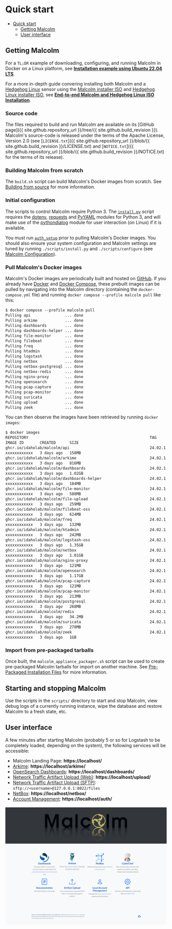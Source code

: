 # <a name="QuickStart"></a>Quick start

* [Quick start](#QuickStart)
    - [Getting Malcolm](#GetMalcolm)
    - [User interface](#UserInterfaceURLs)

## <a name="GetMalcolm"></a>Getting Malcolm

For a `TL;DR` example of downloading, configuring, and running Malcolm in Docker on a Linux platform, see **[Installation example using Ubuntu 22.04 LTS](ubuntu-install-example.md#InstallationExample)**.

For a more in-depth guide convering installing both Malcolm and a [Hedgehog Linux](hedgehog.md) sensor using the [Malcolm installer ISO](malcolm-iso.md#ISO) and [Hedgehog Linux installer ISO](hedgehog-installation.md#HedgehogInstallation), see **[End-to-end Malcolm and Hedgehog Linux ISO Installation](malcolm-hedgehog-e2e-iso-install.md#InstallationExample)**.

### Source code

The files required to build and run Malcolm are available on its [GitHub page]({{ site.github.repository_url }}/tree/{{ site.github.build_revision }}). Malcolm's source-code is released under the terms of the Apache License, Version 2.0 (see [`LICENSE.txt`]({{ site.github.repository_url }}/blob/{{ site.github.build_revision }}/LICENSE.txt) and [`NOTICE.txt`]({{ site.github.repository_url }}/blob/{{ site.github.build_revision }}/NOTICE.txt) for the terms of its release).

### Building Malcolm from scratch

The `build.sh` script can build Malcolm's Docker images from scratch. See [Building from source](development.md#Build) for more information.

### Initial configuration

The scripts to control Malcolm require Python 3. The [`install.py`](malcolm-config.md#ConfigAndTuning) script requires the [dotenv](https://github.com/theskumar/python-dotenv), [requests](https://docs.python-requests.org/en/latest/) and [PyYAML](https://pyyaml.org/) modules for Python 3, and will make use of the [pythondialog](https://pythondialog.sourceforge.io/) module for user interaction (on Linux) if it is available.

You must run [`auth_setup`](authsetup.md#AuthSetup) prior to pulling Malcolm's Docker images. You should also ensure your system configuration and Malcolm settings are tuned by running `./scripts/install.py` and `./scripts/configure` (see [Malcolm Configuration](malcolm-config.md#ConfigAndTuning)).
    
### Pull Malcolm's Docker images

Malcolm's Docker images are periodically built and hosted on [GitHub](https://github.com/orgs/idaholab/packages?repo_name=Malcolm). If you already have [Docker](https://www.docker.com/) and [Docker Compose](https://docs.docker.com/compose/), these prebuilt images can be pulled by navigating into the Malcolm directory (containing the `docker-compose.yml` file) and running `docker compose --profile malcolm pull` like this:
```
$ docker compose --profile malcolm pull
Pulling api               ... done
Pulling arkime            ... done
Pulling dashboards        ... done
Pulling dashboards-helper ... done
Pulling file-monitor      ... done
Pulling filebeat          ... done
Pulling freq              ... done
Pulling htadmin           ... done
Pulling logstash          ... done
Pulling netbox            ... done
Pulling netbox-postgresql ... done
Pulling netbox-redis      ... done
Pulling nginx-proxy       ... done
Pulling opensearch        ... done
Pulling pcap-capture      ... done
Pulling pcap-monitor      ... done
Pulling suricata          ... done
Pulling upload            ... done
Pulling zeek              ... done
```

You can then observe the images have been retrieved by running `docker images`:
```
$ docker images
REPOSITORY                                                     TAG               IMAGE ID       CREATED      SIZE
ghcr.io/idaholab/malcolm/api                                   24.02.1           xxxxxxxxxxxx   3 days ago   158MB
ghcr.io/idaholab/malcolm/arkime                                24.02.1           xxxxxxxxxxxx   3 days ago   816MB
ghcr.io/idaholab/malcolm/dashboards                            24.02.1           xxxxxxxxxxxx   3 days ago   1.02GB
ghcr.io/idaholab/malcolm/dashboards-helper                     24.02.1           xxxxxxxxxxxx   3 days ago   184MB
ghcr.io/idaholab/malcolm/file-monitor                          24.02.1           xxxxxxxxxxxx   3 days ago   588MB
ghcr.io/idaholab/malcolm/file-upload                           24.02.1           xxxxxxxxxxxx   3 days ago   259MB
ghcr.io/idaholab/malcolm/filebeat-oss                          24.02.1           xxxxxxxxxxxx   3 days ago   624MB
ghcr.io/idaholab/malcolm/freq                                  24.02.1           xxxxxxxxxxxx   3 days ago   132MB
ghcr.io/idaholab/malcolm/htadmin                               24.02.1           xxxxxxxxxxxx   3 days ago   242MB
ghcr.io/idaholab/malcolm/logstash-oss                          24.02.1           xxxxxxxxxxxx   3 days ago   1.35GB
ghcr.io/idaholab/malcolm/netbox                                24.02.1           xxxxxxxxxxxx   3 days ago   1.01GB
ghcr.io/idaholab/malcolm/nginx-proxy                           24.02.1           xxxxxxxxxxxx   3 days ago   121MB
ghcr.io/idaholab/malcolm/opensearch                            24.02.1           xxxxxxxxxxxx   3 days ago   1.17GB
ghcr.io/idaholab/malcolm/pcap-capture                          24.02.1           xxxxxxxxxxxx   3 days ago   121MB
ghcr.io/idaholab/malcolm/pcap-monitor                          24.02.1           xxxxxxxxxxxx   3 days ago   213MB
ghcr.io/idaholab/malcolm/postgresql                            24.02.1           xxxxxxxxxxxx   3 days ago   268MB
ghcr.io/idaholab/malcolm/redis                                 24.02.1           xxxxxxxxxxxx   3 days ago   34.2MB
ghcr.io/idaholab/malcolm/suricata                              24.02.1           xxxxxxxxxxxx   3 days ago   278MB
ghcr.io/idaholab/malcolm/zeek                                  24.02.1           xxxxxxxxxxxx   3 days ago   1GB
```

### Import from pre-packaged tarballs

Once built, the `malcolm_appliance_packager.sh` script can be used to create pre-packaged Malcolm tarballs for import on another machine. See [Pre-Packaged Installation Files](development.md#Packager) for more information.

## Starting and stopping Malcolm

Use the scripts in the `scripts/` directory to start and stop Malcolm, view debug logs of a currently running
instance, wipe the database and restore Malcolm to a fresh state, etc.

## <a name="UserInterfaceURLs"></a>User interface

A few minutes after starting Malcolm (probably 5 or so for Logstash to be completely loaded, depending on the system), the following services will be accessible:

* Malcolm Landing Page: **https://localhost/**
* [Arkime](https://arkime.com/): **https://localhost/arkime/**
* [OpenSearch Dashboards](https://opensearch.org/docs/latest/dashboards/index/): **https://localhost/dashboards/**
* [Network Traffic Artifact Upload (Web)](upload.md#Upload): **https://localhost/upload/**
* [Network Traffic Artifact Upload (SFTP)](upload.md#Upload): `sftp://<username>@127.0.0.1:8022/files`
* [NetBox](asset-interaction-analysis.md#AssetInteractionAnalysis): **https://localhost/netbox/**
* [Account Management](authsetup.md#AuthBasicAccountManagement): **https://localhost/auth/**

![Malcolm Landing Page](./images/screenshots/malcolm_landing_page.png)